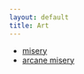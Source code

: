 ```yaml
---
layout: default
title: Art
---
```


- [misery](/art/misery/misery.html)
- [arcane misery](/art/misery/arcane_misery.png)